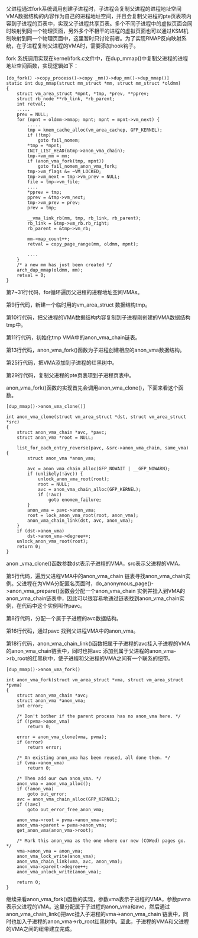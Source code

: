 父进程通过fork系统调用创建子进程时，子进程会复制父进程的进程地址空间VMA数据结构的内容作为自己的进程地址空间，并且会复制父进程的pte页表项内容到子进程的页表中，实现父子进程共享页表。多个不同子进程中的虚拟页面会同时映射到同一个物理页面，另外多个不相干的进程的虚拟页面也可以通过KSM机制映射到同一个物理页面中，这里暂时只讨论前者。为了实现RMAP反向映射系统，在子进程复制父进程的VMA时，需要添加hook钩子。

fork 系统调用实现在kernel/fork.c文件中，在dup_mmap()中复制父进程的进程地址空间函数，实现逻辑如下：

```
[do_fork(）->copy_process()->copy _mm()->dup_mm()->dup_mmap()]
static int dup_mmap(struct mm_struct *mm, struct mm_struct *oldmm)
{
	struct vm_area_struct *mpnt, *tmp, *prev, **pprev;
	struct rb_node **rb_link, *rb_parent;
	int retval;
	.....
	prev = NULL;
	for (mpnt = oldmm->mmap; mpnt; mpnt = mpnt->vm_next) {
		.....
		tmp = kmem_cache_alloc(vm_area_cachep, GFP_KERNEL);
		if (!tmp)
			goto fail_nomem;
		*tmp = *mpnt;
		INIT_LIST_HEAD(&tmp->anon_vma_chain);
		tmp->vm_mm = mm;
		if (anon_vma_fork(tmp, mpnt))
			goto fail_nomem_anon_vma_fork;
		tmp->vm_flags &= ~VM_LOCKED;
		tmp->vm_next = tmp->vm_prev = NULL;
		file = tmp->vm_file;
		....
		*pprev = tmp;
		pprev = &tmp->vm_next;
		tmp->vm_prev = prev;
		prev = tmp;

		__vma_link_rb(mm, tmp, rb_link, rb_parent);
		rb_link = &tmp->vm_rb.rb_right;
		rb_parent = &tmp->vm_rb;

		mm->map_count++;
		retval = copy_page_range(mm, oldmm, mpnt);

		....
	}
	/* a new mm has just been created */
	arch_dup_mmap(oldmm, mm);
	retval = 0;
}
```

第7~31行代码，for循环遍历父进程的进程地址空间VMAs。

第9行代码，新建一个临时用的vm_area_struct 数据结构tmp。

第10行代码，把父进程的VMA数据结构内容复制到子进程刚创建的VMA数据结构tmp中。

第11行代码，初始化tmp VMA中的anon_vma_chain链表。

第13行代码，anon_vma_fork()函数为子进程创建相应的anon_vma数据结构。

第25行代码，把VMA添加到子进程的红黑树中。

第29行代码，复制父进程的pte页表项到子进程页表中。

anon_vma_fork()函数的实现首先会调用anon_vma_clone()，下面来看这个函数。

`[dup_mmap()->anon_vma_clone()]`

```
int anon_vma_clone(struct vm_area_struct *dst, struct vm_area_struct *src)
{
	struct anon_vma_chain *avc, *pavc;
	struct anon_vma *root = NULL;

	list_for_each_entry_reverse(pavc, &src->anon_vma_chain, same_vma) {
		struct anon_vma *anon_vma;

		avc = anon_vma_chain_alloc(GFP_NOWAIT | __GFP_NOWARN);
		if (unlikely(!avc)) {
			unlock_anon_vma_root(root);
			root = NULL;
			avc = anon_vma_chain_alloc(GFP_KERNEL);
			if (!avc)
				goto enomem_failure;
		}
		anon_vma = pavc->anon_vma;
		root = lock_anon_vma_root(root, anon_vma);
		anon_vma_chain_link(dst, avc, anon_vma);
	}
	if (dst->anon_vma)
		dst->anon_vma->degree++;
	unlock_anon_vma_root(root);
	return 0;
}
```

anon _vma_clone()函数参数dst表示子进程的VMA，src表示父进程的VMA。

第5行代码，遍历父进程VMA中的anon_vma_chain 链表寻找anon_vma_chain实例。父进程在为VMA分配匿名页面时，do_anonymous_page()->anon_vma_prepare()函数会分配一个anon_vma_chain 实例并挂入到VMA的anon_vma_chain链表中，因此可以很容易地通过链表找到anon_vma_chain实例，在代码中这个实例叫作pavc。

第8行代码，分配一个属于子进程的avc数据结构。

第16行代码，通过pavc 找到父进程VMA中的anon_vma。

第18行代码，anon_vma_chain_link()函数把属于子进程的avc挂入子进程的VMA的anon_vma_chain链表中，同时也把avc 添加到属于父进程的anon_vma->rb_root的红黑树中，使子进程和父进程的VMA之间有一个联系的纽带。

`[dup_mmap()->anon_vma_fork()`

```
int anon_vma_fork(struct vm_area_struct *vma, struct vm_area_struct *pvma)
{
	struct anon_vma_chain *avc;
	struct anon_vma *anon_vma;
	int error;

	/* Don't bother if the parent process has no anon_vma here. */
	if (!pvma->anon_vma)
		return 0;

	error = anon_vma_clone(vma, pvma);
	if (error)
		return error;

	/* An existing anon_vma has been reused, all done then. */
	if (vma->anon_vma)
		return 0;

	/* Then add our own anon_vma. */
	anon_vma = anon_vma_alloc();
	if (!anon_vma)
		goto out_error;
	avc = anon_vma_chain_alloc(GFP_KERNEL);
	if (!avc)
		goto out_error_free_anon_vma;

	anon_vma->root = pvma->anon_vma->root;
	anon_vma->parent = pvma->anon_vma;
	get_anon_vma(anon_vma->root);
	
	/* Mark this anon_vma as the one where our new (COWed) pages go. */
	vma->anon_vma = anon_vma;
	anon_vma_lock_write(anon_vma);
	anon_vma_chain_link(vma, avc, anon_vma);
	anon_vma->parent->degree++;
	anon_vma_unlock_write(anon_vma);

	return 0;
}

```

继续来看anon_vma_fork()函数的实现，参数vma表示子进程的VMA，参数pvma表示父进程的VMA。这里分配属于子进程的anon_vma和avc，然后通过anon_vma_chain_link()把avc挂入子进程的vma->anon_vma_chain 链表中，同时也加入子进程的anon_vma->rb_root红黑树中。至此，子进程的VMA和父进程的VMA之间的纽带建立完成。